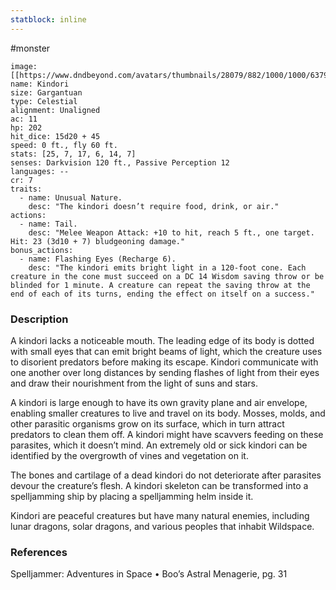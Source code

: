 ```yaml
---
statblock: inline
---
```

#monster 

```statblock
image: [[https://www.dndbeyond.com/avatars/thumbnails/28079/882/1000/1000/637961800857715651.jpeg]]
name: Kindori
size: Gargantuan
type: Celestial
alignment: Unaligned
ac: 11
hp: 202
hit_dice: 15d20 + 45
speed: 0 ft., fly 60 ft.
stats: [25, 7, 17, 6, 14, 7]
senses: Darkvision 120 ft., Passive Perception 12
languages: --
cr: 7
traits:
  - name: Unusual Nature.
    desc: "The kindori doesn’t require food, drink, or air."
actions:
  - name: Tail.
    desc: "Melee Weapon Attack: +10 to hit, reach 5 ft., one target. Hit: 23 (3d10 + 7) bludgeoning damage."
bonus_actions:
  - name: Flashing Eyes (Recharge 6).
    desc: "The kindori emits bright light in a 120-foot cone. Each creature in the cone must succeed on a DC 14 Wisdom saving throw or be blinded for 1 minute. A creature can repeat the saving throw at the end of each of its turns, ending the effect on itself on a success."
```

### Description

A kindori lacks a noticeable mouth. The leading edge of its body is dotted with small eyes that can emit bright beams of light, which the creature uses to disorient predators before making its escape. Kindori communicate with one another over long distances by sending flashes of light from their eyes and draw their nourishment from the light of suns and stars.

A kindori is large enough to have its own gravity plane and air envelope, enabling smaller creatures to live and travel on its body. Mosses, molds, and other parasitic organisms grow on its surface, which in turn attract predators to clean them off. A kindori might have scavvers feeding on these parasites, which it doesn’t mind. An extremely old or sick kindori can be identified by the overgrowth of vines and vegetation on it.

The bones and cartilage of a dead kindori do not deteriorate after parasites devour the creature’s flesh. A kindori skeleton can be transformed into a spelljamming ship by placing a spelljamming helm inside it.

Kindori are peaceful creatures but have many natural enemies, including lunar dragons, solar dragons, and various peoples that inhabit Wildspace.

### References

Spelljammer: Adventures in Space • Boo’s Astral Menagerie, pg. 31